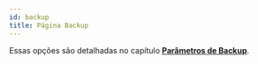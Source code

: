 ```yaml
---
id: backup
title: Página Backup
---
```


Essas opções são detalhadas no capítulo [**Parâmetros de Backup**](../Backup/settings.md).
